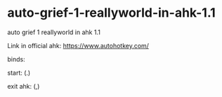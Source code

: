 # auto-grief-1-reallyworld-in-ahk-1.1
auto grief 1 reallyworld in ahk 1.1

Link in official ahk: https://www.autohotkey.com/

binds:

start: (.)

exit ahk: (,)
